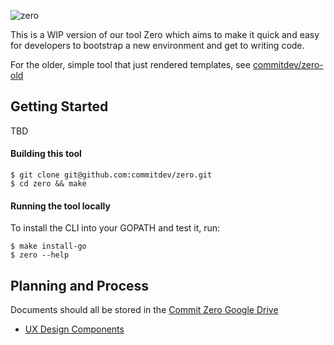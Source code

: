 ![zero](https://github.com/commitdev/zero/blob/master/docs/img/logo-small.png?raw=true)

This is a WIP version of our tool Zero which aims to make it quick and easy for developers to bootstrap a new environment and get to writing code.

For the older, simple tool that just rendered templates, see [commitdev/zero-old][old]
## Getting Started

TBD

#### Building this tool

```shell
$ git clone git@github.com:commitdev/zero.git
$ cd zero && make
```
#### Running the tool locally

To install the CLI into your GOPATH and test it, run:
```
$ make install-go
$ zero --help
```



## Planning and Process

Documents should all be stored in the [Commit Zero Google Drive][drive]

- [UX Design Components][ux]


<!-- links -->
[drive]: https://drive.google.com/drive/u/0/folders/1_b8qqy5iN5envfWvIYPW5SNR_ektt5kJ
[ux]:    https://docs.google.com/document/d/1yQ4bZ5z0slL9PpmduItEiCXYKIor0nX-nnGT3J-JOFw
[old]:   https://github.com/commitdev/zero-old
